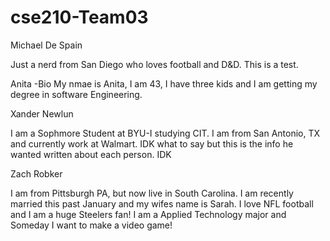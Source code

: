 # cse210-Team03

Michael De Spain

Just a nerd from San Diego who loves football and D&D. This is a test.

Anita -Bio 
My nmae is Anita, I am 43, I have three kids and I am getting my degree in software Engineering.


Xander Newlun

I am a Sophmore Student at BYU-I studying CIT. I am from San Antonio, TX and currently work at Walmart. IDK what to say but this is the info he wanted written about each person. IDK


Zach Robker

I am from Pittsburgh PA, but now live in South Carolina. I am recently married this past January and my wifes name is Sarah.
I love NFL football and I am a huge Steelers fan! I am a Applied Technology major and Someday I want to make a video game!


